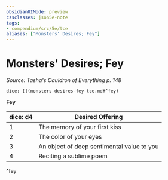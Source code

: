 ```yaml
---
obsidianUIMode: preview
cssclasses: json5e-note
tags:
- compendium/src/5e/tce
aliases: ["Monsters' Desires; Fey"]
---
```

# Monsters' Desires; Fey
*Source: Tasha's Cauldron of Everything p. 148* 

`dice: [](monsters-desires-fey-tce.md#^fey)`

**Fey**

| dice: d4 | Desired Offering |
|----------|------------------|
| 1 | The memory of your first kiss |
| 2 | The color of your eyes |
| 3 | An object of deep sentimental value to you |
| 4 | Reciting a sublime poem |
^fey